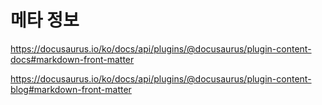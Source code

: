 # 메타 정보

https://docusaurus.io/ko/docs/api/plugins/@docusaurus/plugin-content-docs#markdown-front-matter

https://docusaurus.io/ko/docs/api/plugins/@docusaurus/plugin-content-blog#markdown-front-matter
